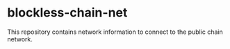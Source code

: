 # blockless-chain-net

This repository contains network information to connect to the public chain network.
